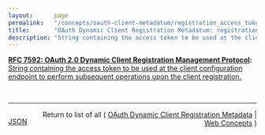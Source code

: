 ```yaml
---
layout:      page
permalink:   "/concepts/oauth-client-metadatum/registration_access_token"
title:       "OAuth Dynamic Client Registration Metadatum: registration_access_token"
description: "String containing the access token to be used at the client configuration endpoint to perform subsequent operations upon the client registration."
---
```


**[RFC 7592: OAuth 2.0 Dynamic Client Registration Management Protocol](/specs/IETF/RFC/7592 "This specification defines methods for management of OAuth 2.0 dynamic client registrations for use cases in which the properties of a registered client may need to be changed during the lifetime of the client. Not all authorization servers supporting dynamic client registration will support these management methods."):** [String containing the access token to be used at the client configuration endpoint to perform subsequent operations upon the client registration.](http://tools.ietf.org/html/rfc7592#section-3 "Read documentation for OAuth Dynamic Client Registration Metadatum &#34;registration_access_token&#34;")

<br/>
<hr/>

<p style="float : left"><a href="./registration_access_token.json" title="JSON representing this particular Web Concept value">JSON</a></p>
<p style="text-align: right">Return to list of all ( <a href="../oauth-client-metadata">OAuth Dynamic Client Registration Metadata</a> | <a href="../">Web Concepts</a> )</p>
